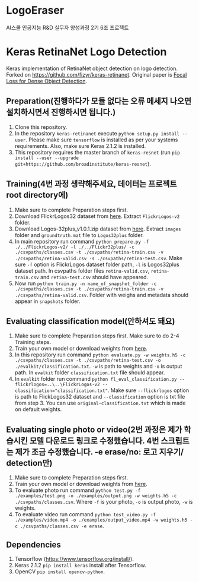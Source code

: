 # LogoEraser
AI스쿨 인공지능 R&amp;D 실무자 양성과정 2기 6조 프로젝트

# Keras RetinaNet Logo Detection
Keras implementation of RetinaNet object detection on logo detection. Forked on https://github.com/fizyr/keras-retinanet. Original paper is [Focal Loss for Dense Object Detection](https://arxiv.org/abs/1708.02002).

## Preparation(진행하다가 모듈 없다는 오류 메세지 나오면 설치하시면서 진행하시면 됩니다.)

1) Clone this repository.
2) In the repository `keras-retinanet` execute `python setup.py install --user`.
   Please make sure `tensorflow` is installed as per your systems requirements.
   Also, make sure Keras 2.1.2 is installed.
3) This repository requires the master branch of `keras-resnet` (run `pip install --user --upgrade git+https://github.com/broadinstitute/keras-resnet`).


## Training(4번 과정 생략해주세요, 데이터는 프로젝트 root directory에)

1) Make sure to complete Preparation steps first.
2) Download FlickrLogos32 dataset from [here](http://www.multimedia-computing.de/flickrlogos/data/FlickrLogos-32_dataset_v2.zip).
   Extract `FlickrLogos-v2` folder.
3) Download Logos-32plus_v1.0.1.zip dataset from [here](https://goo.gl/FPtqxR).
   Extract `images` folder and `groundtruth.mat` file to `Logos32plus` folder.
4) In main repository run command `python prepare.py -f ./../FlickrLogos-v2/ -l ./../Flickr32plus/ -c ./csvpaths/classes.csv -t ./csvpaths/retina-train.csv -v ./csvpaths/retina-valid.csv -s ./csvpaths/retina-test.csv`.
   Make sure `-f` option is FlickrLogos dataset folder path, `-l` is Logos32plus dataset path.
   In csvpaths folder files `retina-valid.csv`, `retina-train.csv` and `retina-test.csv` should have appeared.
5) Now run `python train.py -n name_of_snapshot_folder -c ./csvpaths/classes.csv -t ./csvpaths/retina-train.csv -v ./csvpaths/retina-valid.csv`.
   Folder with weighs and metadata should appear in `snapshots` folder.


## Evaluating classification model(안하셔도 돼요)

1) Make sure to complete Preparation steps first.
   Make sure to do 2-4 Training steps. 
2) Train your own model or download weights from [here](https://drive.google.com/file/d/1eDybynuRoSvTXPMRqjeHLFliI42ZP4tx/view?usp=sharing).
3) In this repository run command `python evaluate.py -w weights.h5 -c ./csvpaths/classes.csv -t ./csvpaths/retina-test.csv -o ./evalkit/classification.txt`.
   `-w` is path to weights and `-o` is output path.
   In `evalkit` folder `classification.txt` file should appear.
4) In `evalkit` folder run command `python fl_eval_classification.py --flickrlogos=..\..\FlickrLogos-v2 --classification="classification.txt"`.
   Make sure `--flickrlogos` option is path to FlickLogos32 dataset and `--classification` option is txt file from step 3.
   You can use `original-classification.txt` which is made on default weights.


## Evaluating single photo or video(2번 과정은 제가 학습시킨 모델 다운로드 링크로 수정했습니다. 4번 스크립트는 제가 조금 수정했습니다. -e erase/no: 로고 지우기/ detection만)

1) Make sure to complete Preparation steps first.
2) Train your own model or download weights from [here](https://drive.google.com/open?id=1-DyNWV7jUybNpk0zoNdh8bxeJV0XoK9x).
3) To evaluate photo run command `python test.py -f ./examples/test.png -o ./examples/output.png -w weights.h5 -c ./csvpaths/classes.csv`.
   Where `-f` is your photo, `-o` is output photo, `-w` is weights.
4) To evaluate video run command `python test_video.py -f ./examples/video.mp4 -o ./examples/output_video.mp4 -w weights.h5 -c ./csvpaths/classes.csv -e erase`.


## Dependencies

1) Tensorflow (https://www.tensorflow.org/install/).
2) Keras 2.1.2 `pip install keras` install after Tensorflow.
3) OpenCV `pip install opencv-python`.
